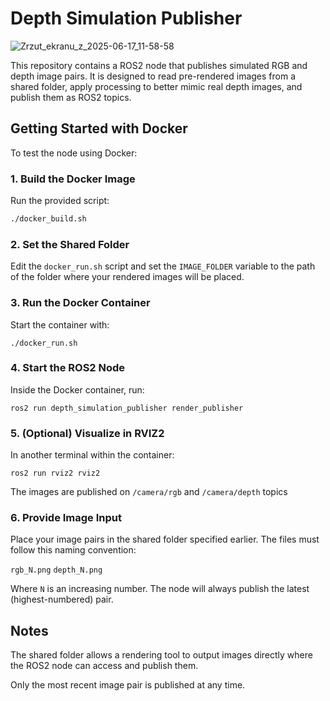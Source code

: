 # Depth Simulation Publisher

![Zrzut_ekranu_z_2025-06-17_11-58-58](https://github.com/user-attachments/assets/e5dcd1db-caa5-474f-986f-cfb14db35cfb)

This repository contains a ROS2 node that publishes simulated RGB and depth image pairs. It is designed to read pre-rendered images from a shared folder, apply processing to better mimic real depth images, and publish them as ROS2 topics.

## Getting Started with Docker

To test the node using Docker:

### 1. Build the Docker Image

Run the provided script:

```bash
./docker_build.sh
```

### 2. Set the Shared Folder
Edit the ```docker_run.sh``` script and set the ```IMAGE_FOLDER``` variable to the path of the folder where your rendered images will be placed.

### 3. Run the Docker Container
Start the container with:
```
./docker_run.sh
```
### 4. Start the ROS2 Node
Inside the Docker container, run:

```
ros2 run depth_simulation_publisher render_publisher
```
### 5. (Optional) Visualize in RVIZ2
In another terminal within the container:

```
ros2 run rviz2 rviz2
```
The images are published on ```/camera/rgb``` and ```/camera/depth``` topics
### 6. Provide Image Input
Place your image pairs in the shared folder specified earlier. The files must follow this naming convention:

```rgb_N.png```
```depth_N.png```

Where ```N``` is an increasing number. The node will always publish the latest (highest-numbered) pair.

## Notes
The shared folder allows a rendering tool to output images directly where the ROS2 node can access and publish them.

Only the most recent image pair is published at any time.
